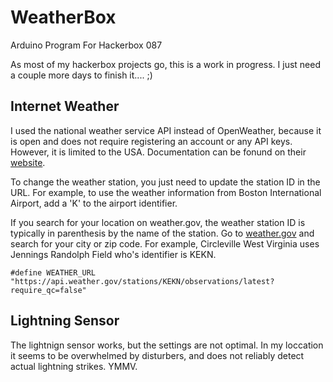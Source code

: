 # WeatherBox
Arduino Program For Hackerbox 087

As most of my hackerbox projects go, this is a work in progress.  I just need a couple more days to finish it.... ;)

## Internet Weather
I used the national weather service API instead of OpenWeather, because it is open and does not require registering an account or any API keys.  However, it is limited to the USA.  Documentation can be fonund on their [website](https://www.weather.gov/documentation/services-web-api#/default/alerts_active).

To change the weather station, you just need to update the station ID in the URL.  For example, to use the weather information from Boston International Airport, add a 'K' to the airport identifier.

If you search for your location on weather.gov, the weather station ID is typically in parenthesis by the name of the station.  Go to [weather.gov](weather.gov) and search for your city or zip code.  For example, Circleville West Virginia uses Jennings Randolph Field who's identifier is KEKN.
```
#define WEATHER_URL "https://api.weather.gov/stations/KEKN/observations/latest?require_qc=false"
```

## Lightning Sensor
The lightnign sensor works, but the settings are not optimal.  In my loccation it seems to be overwhelmed by disturbers, and does not reliably detect actual lightning strikes.  YMMV.
